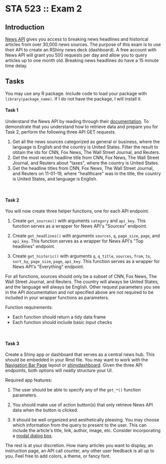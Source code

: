 # STA 523 :: Exam 2

## Introduction

[News API](https://newsapi.org/) gives you access to breaking news headlines 
and historical articles from over 30,000 news sources. The purpose of this exam 
is to use their API to create an RShiny news deck (dashboard). A free account 
with News API will grant you 500 requests per day and allow you to query 
articles up to one month old. Breaking news headlines do have a 15 minute 
time delay.

## Tasks

You may use any R package. Include code to load your package with 
`library(package_name)`. If I do not have the package, I will install it.

#### Task 1

Understand the News API by reading through their [documentation](https://newsapi.org/docs/endpoints/top-headlines). 
To demonstrate that you understand how to retrieve data and prepare you for
Task 2, perform the following three API GET requests.

1. Get all the news sources categorized as general or business, where the
   language is English and the country is United States. Filter the result
   to obtain the ids for CNN, Fox News, The Wall Street Journal, and Reuters.
2. Get the most recent headline title from CNN, Fox News, The Wall Street Journal, 
   and Reuters about "taxes", where the country is United States.
3. Get the headline titles from CNN, Fox News, The Wall Street Journal, 
   and Reuters on 11-01-19, where "healthcare" was in the title,
   the country is United States, and language is English.

<br/>

#### Task 2

You will now create three helper functions, one for each API endpoint. 

1. Create `get_sources()` with arguments `category` and `api_key`. This function
   serves as a wrapper for News API's "Sources" endpoint.

2. Create `get_headlines()` with arguments `sources`, `q`, `page_size`,
   `page`, and `api_key`. This function serves as a wrapper for News API's 
   "Top headlines" endpoint.
   
3. Create `get_historic()` with arguments `q`, `q_title`, `sources`, `from`,
   `to`, `sort_by`, `page_size`, `page`, `api_key`. This function serves
   as a wrapper for News API's "Everything" endpoint.
   
For all functions, sources should only be a subset of CNN, Fox News, 
The Wall Street Journal, and Reuters. The country will always be United States,
and the language will always be English. Other request parameters you see in the 
API documentation and not specified above are
not required to be included in your wrapper functions as parameters.

Function requirements:

- Each function should return a tidy data frame
- Each function should include basic input checks

<br/>

#### Task 3

Create a Shiny app or dashboard that serves as a central news hub. This should
be embedded in your Rmd file. You may want to work with the 
[Navigation Bar Page](https://shiny.rstudio.com/gallery/navbar-example.html)
layout or [shinydashboard](https://rstudio.github.io/shinydashboard/). Given
the three API endpoints, both options will neatly structure your UI.

Required app features:

1. The user should be able to specify any of the `get_*()` function parameters.

2. You should make use of action button(s) that only retrieve News API data when
   the button is clicked.
   
3. It should be well organized and aesthetically pleasing. You may choose which
   information from the query to present to the user. This can include the 
   article's title, link, author, image, etc. Consider incorporating a
   [modal dialog box](https://shiny.rstudio.com/reference/shiny/latest/modalDialog.html).
   
The rest is at your discretion. How many articles you want to display,
an instruction page, an API call counter, any other user feedback is all up
to you. Feel free to add colors, a theme, or fancy font.

<br/>
